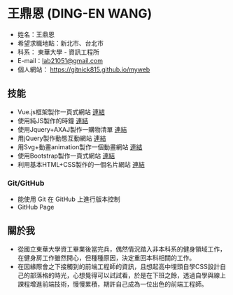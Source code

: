 # 王鼎恩 (DING-EN WANG)

* 姓名：王鼎恩
* 希望求職地點：新北市、台北市
* 科系：  東華大學 - 資訊工程所
* E-mail：lab21051@gmail.com
* 個人網站： https://gitnick815.github.io/myweb

## 技能

* Vue.js框架製作一頁式網站 <a href="https://gitnick815.github.io/books/" target="_blank"> 連結</a>
* 使用純JS製作的時鐘 <a href="https://gitnick815.github.io/clock/" target="_blank"> 連結</a>
* 使用Jquery+AXAJ製作一購物清單 <a href="https://gitnick815.github.io/shopping/" target="_blank"> 連結</a>
* 用jQuery製作動態互動網站 <a href="https://gitnick815.github.io/phone/" target="_blank"> 連結</a>
* 用Svg+動畫animation製作一個動畫網站 <a href="https://gitnick815.github.io/weather/" target="_blank"> 連結</a>
* 使用Bootstrap製作一頁式網站 <a href="https://gitnick815.github.io/dolphin/" target="_blank"> 連結</a>
* 利用基本HTML+CSS製作的一個名片網站 <a href="https://gitnick815.github.io/namecard/" target="_blank"> 連結</a>





### Git/GitHub

* 能使用 Git 在 GitHub 上進行版本控制
* GitHub Page

## 關於我

* 從國立東華大學資工畢業後當完兵，偶然情況踏入非本科系的健身領域工作，在健身房工作雖然開心，但種種原因，決定重回本科相關的工作。
* 在因緣際會之下接觸到的前端工程師的資訊，且想起高中埋頭自學CSS設計自己的部落格的時光，心想覺得可以試試看，於是在下班之餘，透過自學與線上課程增進前端技術，慢慢累積，期許自己成為一位出色的前端工程師。
